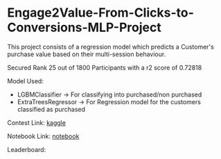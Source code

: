 # Engage2Value-From-Clicks-to-Conversions-MLP-Project

This project consists of a regression model which predicts a Customer's purchase value based on their multi-session behaviour.

Secured Rank 25 out of 1800 Participants with a r2 score of 0.72818

Model Used: 

* LGBMClassifier -> For classifying into purchased/non purchased
* ExtraTreesRegressor -> For Regression model for the customers classified as purchased 

Contest Link: [kaggle](https://www.kaggle.com/competitions/engage-2-value-from-clicks-to-conversions)

Notebook Link: [notebook](https://www.kaggle.com/code/omamar106/23f2002152-notebook-t22025)

Leaderboard: